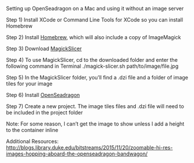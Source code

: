 Setting up OpenSeadragon on a Mac and using it without an image server

Step 1) 
Install XCode or Command Line Tools for XCode so you can install Homebrew

Step 2)
Install [Homebrew](https://brew.sh/), which will also include a copy of ImageMagick

Step 3) 
Download [MagickSlicer](https://github.com/VoidVolker/MagickSlicer)

Step 4)
To use MagickSlicer, cd to the downloaded folder and enter the following command in Terminal
	./magick-slicer.sh path/to/image/file.jpg

Step 5)
	In the MagickSlicer folder, you’ll find a .dzi file and a folder of image tiles for your image

Step 6)
	Install [OpenSeadragon](https://openseadragon.github.io/#download)

Step 7)
	Create a new project. The image tiles files and .dzi file will need to be included in the project folder

Note: For some reason, I can’t get the image to show unless I add a height to the container inline

Additional Resources:
http://blogs.library.duke.edu/bitstreams/2015/11/20/zoomable-hi-res-images-hopping-aboard-the-openseadragon-bandwagon/
